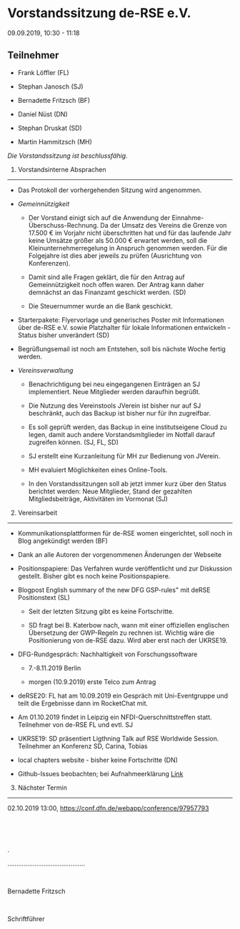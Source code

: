 Vorstandssitzung de-RSE e.V.
============================

09.09.2019, 10:30 - 11:18  

Teilnehmer
----------

-   Frank Löffler (FL)

-   Stephan Janosch (SJ)

-   Bernadette Fritzsch (BF)

-   Daniel Nüst (DN)

-   Stephan Druskat (SD)

-   Martin Hammitzsch (MH)

*Die Vorstandssitzung ist beschlussfähig.*

1. Vorstandsinterne Absprachen
------------------------------

-   Das Protokoll der vorhergehenden Sitzung wird angenommen.

-   *Gemeinnützigkeit*

    -   Der Vorstand einigt sich auf die Anwendung der
        Einnahme-Überschuss-Rechnung. Da der Umsatz des Vereins die Grenze von
        17.500 € im Vorjahr nicht überschritten hat und für das laufende Jahr
        keine Umsätze größer als 50.000 € erwartet werden, soll die
        Kleinunternehmerregelung in Anspruch genommen werden. Für die Folgejahre
        ist dies aber jeweils zu prüfen (Ausrichtung von Konferenzen).

    -   Damit sind alle Fragen geklärt, die für den Antrag auf Gemeinnützigkeit
        noch offen waren. Der Antrag kann daher demnächst an das Finanzamt
        geschickt werden. (SD)

    -   Die Steuernummer wurde an die Bank geschickt.

-   Starterpakete: Flyervorlage und generisches Poster mit Informationen über
    de-RSE e.V. sowie Platzhalter für lokale Informationen entwickeln - Status
    bisher unverändert (SD)

-   Begrüßungsemail ist noch am Entstehen, soll bis nächste Woche fertig werden.

-   *Vereinsverwaltung*

    -   Benachrichtigung bei neu eingegangenen Einträgen an SJ implementiert.
        Neue Mitglieder werden daraufhin begrüßt.

    -   Die Nutzung des Vereinstools JVerein ist bisher nur auf SJ beschränkt,
        auch das Backup ist bisher nur für ihn zugreifbar.

    -   Es soll geprüft werden, das Backup in eine institutseigene Cloud zu
        legen, damit auch andere Vorstandsmitglieder im Notfall darauf zugreifen
        können. (SJ, FL, SD)

    -   SJ erstellt eine Kurzanleitung für MH zur Bedienung von JVerein.

    -   MH evaluiert Möglichkeiten eines Online-Tools.

    -   In den Vorstandssitzungen soll ab jetzt immer kurz über den Status
        berichtet werden: Neue Mitglieder, Stand der gezahlten
        Mitgliedsbeiträge, Aktivitäten im Vormonat (SJ)

2. Vereinsarbeit
----------------

-   Kommunikationsplattformen für de-RSE women eingerichtet, soll noch in Blog
    angekündigt werden (BF)

-   Dank an alle Autoren der vorgenommenen Änderungen der Webseite

-   Positionspapiere: Das Verfahren wurde veröffentlicht und zur Diskussion
    gestellt. Bisher gibt es noch keine Positionspapiere.

-   Blogpost English summary of the new DFG GSP-rules" mit deRSE Positionstext
    (SL)

    -   Seit der letzten Sitzung gibt es keine Fortschritte.

    -   SD fragt bei B. Katerbow nach, wann mit einer offiziellen englischen
        Übersetzung der GWP-Regeln zu rechnen ist. Wichtig wäre die
        Positionierung von de-RSE dazu. Wird aber erst nach der UKRSE19.

-   DFG-Rundgespräch: Nachhaltigkeit von Forschungssoftware

    -   7.-8.11.2019 Berlin

    -   morgen (10.9.2019) erste Telco zum Antrag

-   deRSE20: FL hat am 10.09.2019 ein Gespräch mit Uni-Eventgruppe und teilt die
    Ergebnisse dann im RocketChat mit.

-   Am 01.10.2019 findet in Leipzig ein NFDI-Querschnittstreffen statt.
    Teilnehmer von de-RSE FL und evtl. SJ

-   UKRSE19: SD präsentiert Ligthning Talk auf RSE Worldwide Session. Teilnehmer
    an Konferenz SD, Carina, Tobias

-   local chapters website - bisher keine Fortschritte (DN)

-   Github-Issues beobachten; bei Aufnahmeerklärung
    [Link](https://github.com/DE-RSE/materials/issues/4)

3. Nächster Termin
------------------

02.10.2019 13:00, https://conf.dfn.de/webapp/conference/97957793

 

 

.

...........................................

 

Bernadette Fritzsch

 

Schriftführer

